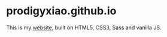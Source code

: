 # prodigyxiao.github.io

This is my [website](https://pengfei123xiao.github.io/), built on HTML5, CSS3, Sass and vanilla JS.
